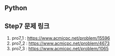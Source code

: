 ## Python
## Step7 문제 링크
1. pro7_1 : https://www.acmicpc.net/problem/15596
2. pro7_2 : https://www.acmicpc.net/problem/4673
3. pro7_3 : https://www.acmicpc.net/problem/1065
